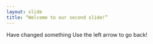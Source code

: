 ```yaml
---
layout: slide
title: “Welcome to our second slide!”
---
```

Have changed something
Use the left arrow to go back!
